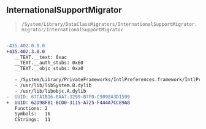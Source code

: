 ## InternationalSupportMigrator

> `/System/Library/DataClassMigrators/InternationalSupportMigrator.migrator/InternationalSupportMigrator`

```diff

-435.402.0.0.0
+435.402.3.0.0
   __TEXT.__text: 0xac
   __TEXT.__auth_stubs: 0x60
   __TEXT.__objc_stubs: 0xa0

   - /System/Library/PrivateFrameworks/IntlPreferences.framework/IntlPreferences
   - /usr/lib/libSystem.B.dylib
   - /usr/lib/libobjc.A.dylib
-  UUID: 67CA1B16-0AA7-3299-B7FD-C9098A3D1599
+  UUID: 62D98FB1-BCD0-3115-A725-F444A7CC89A8
   Functions: 2
   Symbols:   16
   CStrings:  11

```
